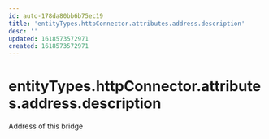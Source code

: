 ```yaml
---
id: auto-178da80bb6b75ec19
title: 'entityTypes.httpConnector.attributes.address.description'
desc: ''
updated: 1618573572971
created: 1618573572971
---
```

# entityTypes.httpConnector.attributes.address.description

Address of this bridge
